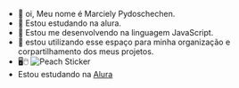 - 👋 oi, Meu nome é Marciely Pydoschechen.
- 📌 Estou estudando na alura.
- 📌 Estou me desenvolvendo na linguagem JavaScript.
- 📌 estou utilizando esse espaço para minha organização e corpartilhamento dos meus projetos.
- 🖥️🖱️
 ![Peach Sticker](https://media.tenor.com/z1YT2LePMWkAAAAi/tkthao219-peach.gif)
- Estou estudando na [Alura](https://cursos.alura.com.br/dashboard)
